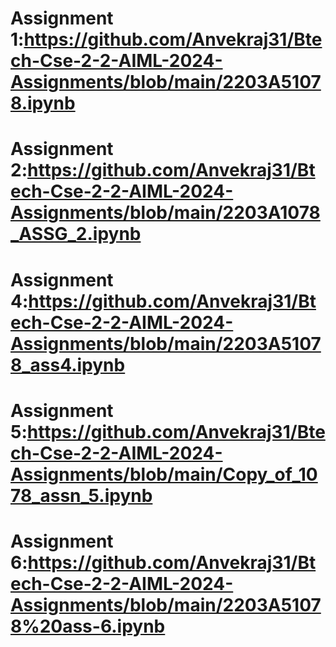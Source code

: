 # Assignment 1:https://github.com/Anvekraj31/Btech-Cse-2-2-AIML-2024-Assignments/blob/main/2203A51078.ipynb
# Assignment 2:https://github.com/Anvekraj31/Btech-Cse-2-2-AIML-2024-Assignments/blob/main/2203A1078_ASSG_2.ipynb
# Assignment 4:https://github.com/Anvekraj31/Btech-Cse-2-2-AIML-2024-Assignments/blob/main/2203A51078_ass4.ipynb
# Assignment 5:https://github.com/Anvekraj31/Btech-Cse-2-2-AIML-2024-Assignments/blob/main/Copy_of_1078_assn_5.ipynb
# Assignment 6:https://github.com/Anvekraj31/Btech-Cse-2-2-AIML-2024-Assignments/blob/main/2203A51078%20ass-6.ipynb
